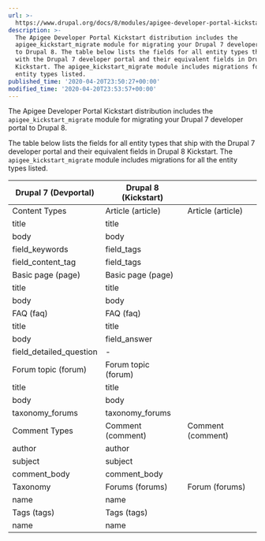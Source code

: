 ```yaml
---
url: >-
  https://www.drupal.org/docs/8/modules/apigee-developer-portal-kickstart/migrate-drupal-7-developer-portal-entities
description: >-
  The Apigee Developer Portal Kickstart distribution includes the
  apigee_kickstart_migrate module for migrating your Drupal 7 developer portal
  to Drupal 8. The table below lists the fields for all entity types that ship
  with the Drupal 7 developer portal and their equivalent fields in Drupal 8
  Kickstart. The apigee_kickstart_migrate module includes migrations for all the
  entity types listed.
published_time: '2020-04-20T23:50:27+00:00'
modified_time: '2020-04-20T23:53:57+00:00'
---
```

The Apigee Developer Portal Kickstart distribution includes the `apigee_kickstart_migrate` module for migrating your Drupal 7 developer portal to Drupal 8.

The table below lists the fields for all entity types that ship with the Drupal 7 developer portal and their equivalent fields in Drupal 8 Kickstart. The `apigee_kickstart_migrate` module includes migrations for all the entity types listed.

| **Drupal 7 (Devportal)**  | **Drupal 8 (Kickstart)** |                   |
| ------------------------- | ------------------------ | ----------------- |
| Content Types             | Article (article)        | Article (article) |
| title                     | title                    |                   |
| body                      | body                     |                   |
| field\_keywords           | field\_tags              |                   |
| field\_content\_tag       | field\_tags              |                   |
| Basic page (page)         | Basic page (page)        |                   |
| title                     | title                    |                   |
| body                      | body                     |                   |
| FAQ (faq)                 | FAQ (faq)                |                   |
| title                     | title                    |                   |
| body                      | field\_answer            |                   |
| field\_detailed\_question | \-                       |                   |
| Forum topic (forum)       | Forum topic (forum)      |                   |
| title                     | title                    |                   |
| body                      | body                     |                   |
| taxonomy\_forums          | taxonomy\_forums         |                   |
| Comment Types             | Comment (comment)        | Comment (comment) |
| author                    | author                   |                   |
| subject                   | subject                  |                   |
| comment\_body             | comment\_body            |                   |
| Taxonomy                  | Forums (forums)          | Forum (forums)    |
| name                      | name                     |                   |
| Tags (tags)               | Tags (tags)              |                   |
| name                      | name                     |                   |